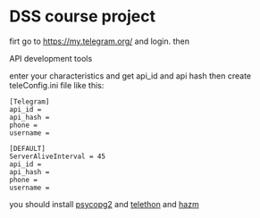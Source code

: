 # DSS course project

firt go to https://my.telegram.org/ and login. then

API development tools

enter your characteristics and get api_id and api hash then create teleConfig.ini file like this:


```
[Telegram]
api_id = 
api_hash =  
phone = 
username = 

[DEFAULT]
ServerAliveInterval = 45
api_id = 
api_hash = 
phone = 
username = 
```

you should install [psycopg2](https://pypi.org/project/psycopg2/) and [telethon](https://docs.telethon.dev/en/latest/basic/installation.html) and [hazm](https://github.com/sobhe/hazm)
